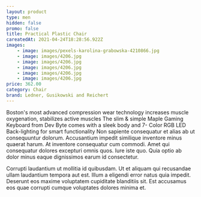 ```yaml
---
layout: product
type: men
hidden: false
promo: false
title: Practical Plastic Chair
careatedAt: 2021-04-24T18:28:56.922Z
images:
    - image: images/pexels-karolina-grabowska-4210866.jpg
    - image: images/4206.jpg
    - image: images/4206.jpg
    - image: images/4206.jpg
    - image: images/4206.jpg
    - image: images/4206.jpg
price: 362.00
category: Chair
brand: Ledner, Gusikowski and Reichert
---
```

Boston's most advanced compression wear technology increases muscle oxygenation, stabilizes active muscles
The slim & simple Maple Gaming Keyboard from Dev Byte comes with a sleek body and 7- Color RGB LED Back-lighting for smart functionality
Non sapiente consequatur et alias ab ut consequuntur dolorum. Accusantium impedit similique inventore minus quaerat harum. At inventore consequatur cum commodi. Amet qui consequatur dolores excepturi omnis quos. Iure iste quo. Quia optio ab dolor minus eaque dignissimos earum id consectetur.
 Corrupti laudantium ut mollitia id quibusdam. Ut et aliquam qui recusandae ullam laudantium tempora aut est. Illum a eligendi error natus quia impedit. Deserunt eos maxime voluptatem cupiditate blanditiis sit. Est accusamus eos quae corrupti cumque voluptates dolores minima et.
    